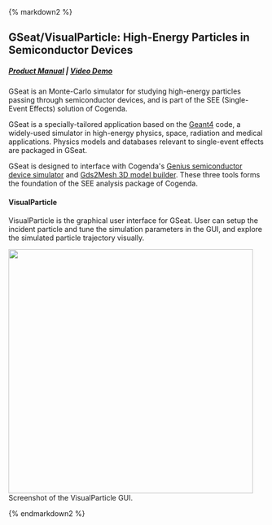 <div class="box" >
{% markdown2 %}

GSeat/VisualParticle: High-Energy Particles in Semiconductor Devices
-----------
##### [Product Manual](/downloads/gseat_ug_en.pdf) | [Video Demo](./Tutorial-VisualParticle:wide)

GSeat is an Monte-Carlo simulator for studying high-energy particles 
passing through semiconductor devices,
and is part of the SEE (Single-Event Effects) solution of Cogenda.

GSeat is a specially-tailored application based on the 
[Geant4](http://geant4.cern.ch/) code, a widely-used simulator in high-energy physics, 
space, radiation and medical applications.
Physics models and databases relevant to single-event effects are packaged in GSeat.

GSeat is designed to interface with Cogenda's
[Genius semiconductor device simulator](/article/Genius) and
[Gds2Mesh 3D model builder](/article/Gds2Mesh).
These three tools forms the foundation of the SEE analysis package of
Cogenda.

#### VisualParticle

VisualParticle is the graphical user interface for GSeat.
User can setup the incident particle and tune the simulation parameters
in the GUI, and explore the simulated particle trajectory visually.

<img src="/static/images/gseat/vpart1.jpg" width="480"/> <br />
Screenshot of the VisualParticle GUI.

{% endmarkdown2 %}
</div>


